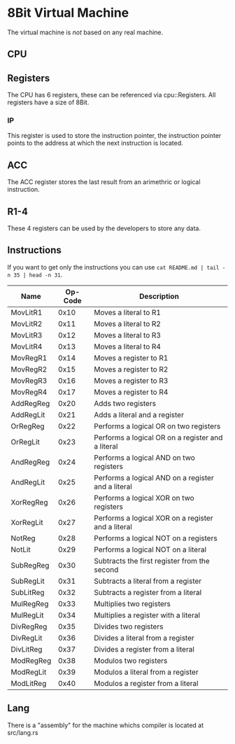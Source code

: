 # 8Bit Virtual Machine

The virtual machine is _not_ based on any real machine.

## CPU

## Registers

The CPU has 6 registers, these can be referenced via cpu::Registers. All registers have a size of 8Bit.

### IP

This register is used to store the instruction pointer, the instruction pointer points to the address at which the next instruction is located.

## ACC

The ACC register stores the last result from an arimethric or logical instruction.

## R1-4

These 4 registers can be used by the developers to store any data.

## Instructions

If you want to get only the instructions you can use `cat README.md | tail -n 35 | head -n 31`.

| Name      | Op-Code | Description                                        |
|-----------|---------|----------------------------------------------------|
| MovLitR1  | 0x10    | Moves a literal to R1                              |
| MovLitR2  | 0x11    | Moves a literal to R2                              |
| MovLitR3  | 0x12    | Moves a literal to R3                              |
| MovLitR4  | 0x13    | Moves a literal to R4                              |
| MovRegR1  | 0x14    | Moves a register to R1                             |
| MovRegR2  | 0x15    | Moves a register to R2                             |
| MovRegR3  | 0x16    | Moves a register to R3                             |
| MovRegR4  | 0x17    | Moves a register to R4                             |
| AddRegReg | 0x20    | Adds two registers                                 |
| AddRegLit | 0x21    | Adds a literal and a register                      |
| OrRegReg  | 0x22    | Performs a logical OR on two registers             |
| OrRegLit  | 0x23    | Performs a logical OR on a register and a literal  |
| AndRegReg | 0x24    | Performs a logical AND on two registers            |
| AndRegLit | 0x25    | Performs a logical AND on a register and a literal |
| XorRegReg | 0x26    | Performs a logical XOR on two registers            |
| XorRegLit | 0x27    | Performs a logical XOR on a register and a literal |
| NotReg    | 0x28    | Performs a logical NOT on a registers              |
| NotLit    | 0x29    | Performs a logical NOT on a literal                |
| SubRegReg | 0x30    | Subtracts the first register from the second       |
| SubRegLit | 0x31    | Subtracts a literal from a register                |
| SubLitReg | 0x32    | Subtracts a register from a literal                |
| MulRegReg | 0x33    | Multiplies two registers                           |
| MulRegLit | 0x34    | Multiplies a register with a literal               |
| DivRegReg | 0x35    | Divides two registers                              |
| DivRegLit | 0x36    | Divides a literal from a register                  |
| DivLitReg | 0x37    | Divides a register from a literal                  |
| ModRegReg | 0x38    | Modulos two registers                              |
| ModRegLit | 0x39    | Modulos a literal from a register                  |
| ModLitReg | 0x40    | Modulos a register from a literal                  |

## Lang

There is a "assembly" for the machine whichs compiler is located at src/lang.rs
